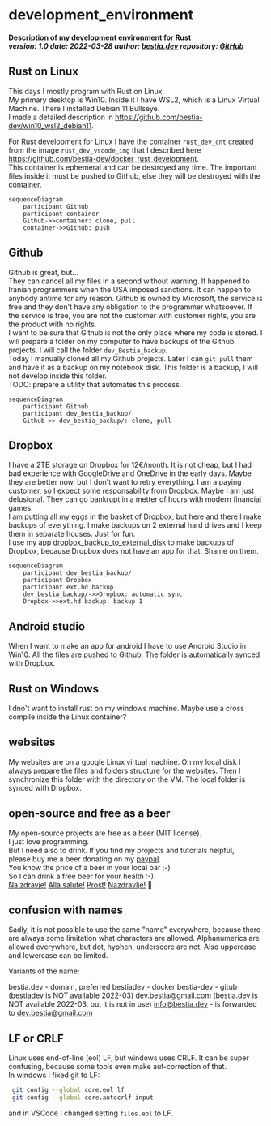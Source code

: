 # development_environment

**Description of my development environment for Rust**  
***version: 1.0  date: 2022-03-28 author: [bestia.dev](https://bestia.dev) repository: [GitHub](https://github.com/bestia-dev/development_environment)***  

## Rust on Linux

This days I mostly program with Rust on Linux.  
My primary desktop is Win10. Inside it I have WSL2, which is a Linux Virtual Machine. There I installed Debian 11 Bullseye.  
I made a detailed description in <https://github.com/bestia-dev/win10_wsl2_debian11>.

For Rust development for Linux I have the container `rust_dev_cnt` created from the image `rust_dev_vscode_img` that I described here <https://github.com/bestia-dev/docker_rust_development>.  
This container is ephemeral and can be destroyed any time. The important files inside it must be pushed to Github, else they will be destroyed with the container.  

```mermaid
sequenceDiagram
    participant Github
    participant container    
    Github->>container: clone, pull
    container->>Github: push    
```

## Github

Github is great, but...  
They can cancel all my files in a second without warning. It happened to Iranian programmers when the USA imposed sanctions. It can happen to anybody antime for any reason. Github is owned by Microsoft, the service is free and they don't have any obligation to the programmer whatsoever. If the service is free, you are not the customer with customer rights, you are the product with no rights.  
I want to be sure that Github is not the only place where my code is stored. I will prepare a folder on my computer to have backups of the Github projects. I will call the folder `dev_Bestia_backup`.  
Today I manually cloned all my Github projects. Later I can `git pull` them and have it as a backup on my notebook disk. This folder is a backup, I will not develop inside this folder.  
TODO: prepare a utility that automates this process.  

```mermaid
sequenceDiagram
    participant Github
    participant dev_bestia_backup/
    Github->> dev_bestia_backup/: clone, pull
```

## Dropbox

I have a 2TB storage on Dropbox for 12€/month. It is not cheap, but I had bad experience with GoogleDrive and OneDrive in the early days. Maybe they are better now, but I don't want to retry everything. I am a paying customer, so I expect some responsability from Dropbox. Maybe I am just delusional. They can go bankrupt in a metter of hours with modern financial games.  
I am putting all my eggs in the basket of Dropbox, but here and there I make backups of everything. I make backups on 2 external hard drives and I keep them in separate houses. Just for fun.  
I use my app [dropbox_backup_to_external_disk](https://github.com/bestia-dev/dropbox_backup_to_external_disk) to make backups of Dropbox, because Dropbox does not have an app for that. Shame on them.

```mermaid
sequenceDiagram
    participant dev_bestia_backup/
    participant Dropbox
    participant ext.hd backup
    dev_bestia_backup/->>Dropbox: automatic sync
    Dropbox->>ext.hd backup: backup 1    
```

## Android studio

When I want to make an app for android I have to use Android Studio in Win10. All the files are pushed to Github. The folder is automatically synced with Dropbox.  

## Rust on Windows

I dno't want to install rust on my windows machine.
Maybe use a cross compile inside the Linux container?

## websites

My websites are on a google Linux virtual machine.
On my local disk I always prepare the files and folders structure for the websites. Then I synchronize this folder with the directory on the VM.
The local folder is synced with Dropbox.

## open-source and free as a beer

My open-source projects are free as a beer (MIT license).  
I just love programming.  
But I need also to drink. If you find my projects and tutorials helpful,  
please buy me a beer donating on my [paypal](https://paypal.me/LucianoBestia).  
You know the price of a beer in your local bar ;-)  
So I can drink a free beer for your health :-)  
[Na zdravje!](https://translate.google.com/?hl=en&sl=sl&tl=en&text=Na%20zdravje&op=translate) [Alla salute!](https://dictionary.cambridge.org/dictionary/italian-english/alla-salute) [Prost!](https://dictionary.cambridge.org/dictionary/german-english/prost) [Nazdravlje!](https://matadornetwork.com/nights/how-to-say-cheers-in-50-languages/) 🍻

## confusion with names

Sadly, it is not possible to use the same "name" everywhere, because there are always some limitation what characters are allowed.
Alphanumerics are allowed everywhere, but dot, hyphen, underscore are not.
Also uppercase and lowercase can be limited.

Variants of the name:

bestia.dev - domain, preferred
bestiadev  - docker
bestia-dev - gitub (bestiadev is NOT available 2022-03)
dev.bestia@gmail.com  (bestia.dev is NOT available 2022-03, but it is not in use)
info@bestia.dev - is forwarded to dev.bestia@gmail.com

## LF or CRLF

Linux uses end-of-line (eol) LF, but windows uses CRLF. It can be super confusing, because some tools even make aut-correction of that.  
In windows I fixed git to LF:

```bash
 git config --global core.eol lf
 git config --global core.autocrlf input
 ```

 and in VSCode I changed setting `files.eol` to LF.  
 